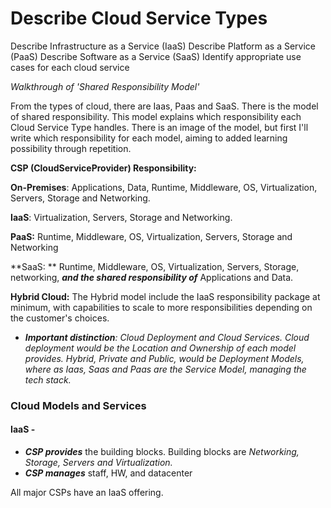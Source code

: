 # Describe Cloud Service Types

Describe Infrastructure as a Service (IaaS)
Describe Platform as a Service (PaaS)
Describe Software as a Service (SaaS)
Identify appropriate use cases for each cloud service

*Walkthrough of 'Shared Responsibility Model'*

  

From the types of cloud, there are Iaas, Paas and SaaS. There is the model of shared responsibility. This model explains which responsibility each Cloud Service Type handles. There is an image of the model, but first I'll write which responsibility for each model, aiming to added learning possibility through repetition. 



**CSP (CloudServiceProvider) Responsibility:**

**On-Premises**: Applications, Data, Runtime, Middleware, OS, Virtualization, Servers, Storage and Networking.

**IaaS**: Virtualization, Servers, Storage and Networking.

**PaaS:**  Runtime, Middleware, OS, Virtualization, Servers, Storage and Networking

**SaaS: ** Runtime, Middleware, OS, Virtualization, Servers, Storage, networking, ***and the shared responsibility of*** Applications and Data.

**Hybrid Cloud:** The Hybrid model include the IaaS responsibility package at minimum, with capabilities to scale to more responsibilities depending on the customer's choices.



* ***Important distinction**: Cloud Deployment and Cloud Services. Cloud deployment would be the Location and Ownership of each model provides. Hybrid, Private and Public, would be Deployment Models, where as Iaas, Saas and Paas are the Service Model, managing the tech stack.*



### Cloud Models and Services

#### **IaaS** - 

- ***CSP provides*** the building blocks. Building blocks are *Networking, Storage, Servers and Virtualization.*
- ***CSP manages*** staff, HW, and datacenter

All major CSPs have an IaaS offering.

 

